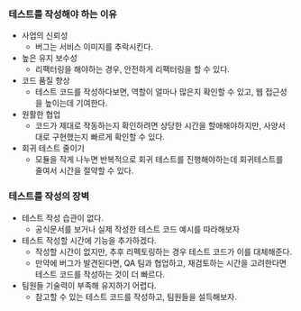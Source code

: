### 테스트를 작성해야 하는 이유

- 사업의 신뢰성
  - 버그는 서비스 이미지를 추락시킨다.
- 높은 유지 보수성
  - 리팩터링을 해야하는 경우, 안전하게 리팩터링을 할 수 있다.
- 코드 품질 향상
  - 테스트 코드를 작성하다보면, 역할이 얼마나 많은지 확인할 수 있고, 웹 접근성을 높이는데 기여한다.
- 원활한 협업
  - 코드가 제대로 작동하는지 확인하려면 상당한 시간을 할애해야하지만, 사양서대로 구현했는지 빠르게 확인할 수 있다.
- 회귀 테스트 줄이기
  - 모듈을 작게 나누면 반복적으로 회귀 테스트를 진행해야하는데 회귀테스트를 줄여서 시간을 절약할 수 있다.

### 테스트를 작성의 장벽

- 테스트 작성 습관이 없다.
  - 공식문서를 보거나 실제 작성한 테스트 코드 예시를 따라해보자
- 테스트 작성할 시간에 기능을 추가하겠다.
  - 작성할 시간이 없지만, 추후 리펙토링하는 경우 테스트 코드가 이를 대체해준다.
  - 만약에 버그가 발견된다면, QA 팀과 협업하고, 재검토하는 시간을 고려한다면 테스트 코드를 작성하는 것이 더 빠르다.
- 팀원들 기술력이 부족해 유지하기 어렵다.
  - 참고할 수 있는 테스트 코드를 작성하고, 팀원들을 설득해보자.
